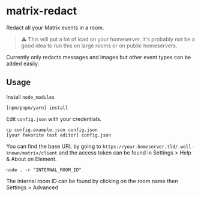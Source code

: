 # matrix-redact
Redact all your Matrix events in a room.
> ⚠️ This will put a lot of load on your homeserver, it's probably not be a good idea to run this on large rooms or on public homeservers.

Currently only redacts messages and images but other event types can be added easily.

## Usage
Install `node_modules`
```
[npm/pnpm/yarn] install
```

Edit `config.json` with your credentials.
```
cp config.example.json config.json
[your favorite text editor] config.json
```
You can find the base URL by going to `https://your-homeserver.tld/.well-known/matrix/client` and the access token can be found in Settings > Help & About on Element.

```
node . -r "INTERNAL_ROOM_ID"
```
The internal room ID can be found by clicking on the room name then Settings > Advanced